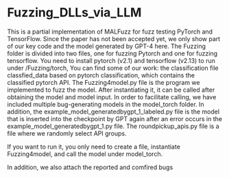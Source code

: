 # Fuzzing_DLLs_via_LLM
This is a partial implementation of MALFuzz for fuzz testing PyTorch and TensorFlow.
Since the paper has not been accepted yet, we only show part of our key code and the model generated by GPT-4 here.
The Fuzzing folder is divided into two files, one for fuzzing Pytorch and one for fuzzing tensorflow.
You need to install pytorch (v2.1) and tensorflow (v2.13) to run
under /Fuzzing/torch, You can find some of our work: the classification file classfied_data based on pytorch classification, which contains the classified pytorch API. The Fuzzing4model.py file is the program we implemented to fuzz the model. After instantiating it, it can be called after obtaining the model and model input. In order to facilitate calling, we have included multiple bug-generating models in the model_torch folder. In addition, the example_model_generatedbygpt_1_labeled.py file is the model that is inserted into the checkpoint by GPT again after an error occurs in the example_model_generatedbygpt_1.py file. The roundpickup_apis.py file is a file where we randomly select API groups.

If you want to run it, you only need to create a file, instantiate Fuzzing4model, and call the model under model_torch.

In addition, we also attach the reported and comfired bugs
